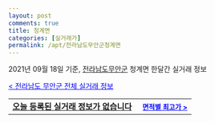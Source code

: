 ```yaml
---
layout: post
comments: true
title: 청계면
categories: [실거래가]
permalink: /apt/전라남도무안군청계면
---
```


2021년 09월 18일 기준, <a href="/apt/전라남도무안군">전라남도무안군</a> 청계면 한달간 실거래 정보

<a style="color: blue;" href="/apt/전라남도무안군">< 전라남도 무안군 전체 실거래 정보</a>
<!---- start ---->
<table>
  <tr>
    <td colspan="4" style="font-weight: bold;"><a href="/apt/전라남도무안군청계면{name_without_space}">오늘 등록된 실거래 정보가 없습니다</a> &nbsp;&nbsp;&nbsp; <a style="color: blue; font-size: smaller;" href="/apt/전라남도무안군청계면{name_without_space}">면적별 최고가 ></a></td>
  </tr>
    
</table>
<!---- end ---->
    